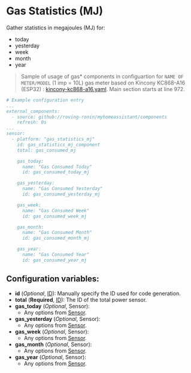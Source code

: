 # Gas Statistics (MJ)

Gather statistics in megajoules (MJ) for:
* today
* yesterday
* week
* month
* year

> Sample of usage of gas* components in configuartion for `NAME OF METER/MODEL` (1 imp = 10L) gas meter based on Kincony KC868-A16 (ESP32) : [kincony-kc868-a16.yaml](../../esphome/kincony-kc868-a16.yaml). Main section starts at line 972.

```yaml
# Example configuration entry
...
external_components:
  - source: github://roving-ronin/myhomeassistant/components
    refresh: 0s
...
sensor:
  - platform: "gas_statistics_mj"
    id: gas_statistics_mj_component
    total: gas_consumed_mj

    gas_today:
      name: "Gas Consumed Today"
      id: gas_consumed_today_mj

    gas_yesterday:
      name: "Gas Consumed Yesterday"
      id: gas_consumed_yesterday_mj

    gas_week:
      name: "Gas Consumed Week"
      id: gas_consumed_week_mj

    gas_month:
      name: "Gas Consumed Month"
      id: gas_consumed_month_mj

    gas_year:
      name: "Gas Consumed Year"
      id: gas_consumed_year_mj
```

## Configuration variables:
* **id** (*Optional*, [ID](https://esphome.io/guides/configuration-types.html#config-id)): Manually specify the ID used for code generation.
* **total** (**Required**, [ID](https://esphome.io/guides/configuration-types.html#config-id)): The ID of the total power sensor.
* **gas_today** (*Optional*, Sensor):
  * Any options from [Sensor](https://esphome.io/components/sensor/index.html#config-sensor).
* **gas_yesterday** (*Optional*, Sensor):
  * Any options from [Sensor](https://esphome.io/components/sensor/index.html#config-sensor).
* **gas_week** (*Optional*, Sensor):
  * Any options from [Sensor](https://esphome.io/components/sensor/index.html#config-sensor).
* **gas_month** (*Optional*, Sensor):
  * Any options from [Sensor](https://esphome.io/components/sensor/index.html#config-sensor).
* **gas_year** (*Optional*, Sensor):
  * Any options from [Sensor](https://esphome.io/components/sensor/index.html#config-sensor).
